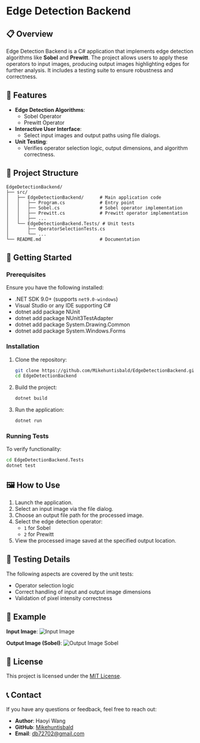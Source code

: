 # Edge Detection Backend

## 📋 Overview
Edge Detection Backend is a C# application that implements edge detection algorithms like **Sobel** and **Prewitt**. The project allows users to apply these operators to input images, producing output images highlighting edges for further analysis. It includes a testing suite to ensure robustness and correctness.

## 🎯 Features
- **Edge Detection Algorithms**:
  - Sobel Operator
  - Prewitt Operator
- **Interactive User Interface**:
  - Select input images and output paths using file dialogs.
- **Unit Testing**:
  - Verifies operator selection logic, output dimensions, and algorithm correctness.

## 📁 Project Structure
```
EdgeDetectionBackend/
├── src/
│   ├── EdgeDetectionBackend/      # Main application code
│   │   ├── Program.cs             # Entry point
│   │   ├── Sobel.cs               # Sobel operator implementation
│   │   ├── Prewitt.cs             # Prewitt operator implementation
│   │   ├── ...
│   └── EdgeDetectionBackend.Tests/ # Unit tests
│       ├── OperatorSelectionTests.cs
│       └── ...
└── README.md                      # Documentation
```

## 🚀 Getting Started

### Prerequisites
Ensure you have the following installed:
- .NET SDK 9.0+ (supports `net9.0-windows`)
- Visual Studio or any IDE supporting C#
- dotnet add package NUnit
- dotnet add package NUnit3TestAdapter
- dotnet add package System.Drawing.Common
- dotnet add package System.Windows.Forms

### Installation
1. Clone the repository:
   ```bash
   git clone https://github.com/Mikehuntisbald/EdgeDetectionBackend.git
   cd EdgeDetectionBackend
   ```
2. Build the project:
   ```bash
   dotnet build
   ```
3. Run the application:
   ```bash
   dotnet run
   ```

### Running Tests
To verify functionality:
```bash
cd EdgeDetectionBackend.Tests
dotnet test
```

## 🖼️ How to Use
1. Launch the application.
2. Select an input image via the file dialog.
3. Choose an output file path for the processed image.
4. Select the edge detection operator:
   - `1` for Sobel
   - `2` for Prewitt
5. View the processed image saved at the specified output location.

## 🧪 Testing Details
The following aspects are covered by the unit tests:
- Operator selection logic
- Correct handling of input and output image dimensions
- Validation of pixel intensity correctness

## 📖 Example
**Input Image**:
![Input Image](https://example.com/input-image.jpg)

**Output Image (Sobel)**:
![Output Image Sobel](https://example.com/output-image-sobel.jpg)

## 📜 License
This project is licensed under the [MIT License](LICENSE).

## 📞 Contact
If you have any questions or feedback, feel free to reach out:
- **Author**: Haoyi Wang
- **GitHub**: [Mikehuntisbald](https://github.com/Mikehuntisbald)
- **Email**: db72702@gmail.com
